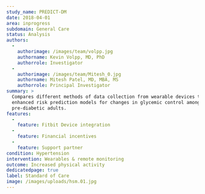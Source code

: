 ```yaml
---
study_name: PREDICT-DM
date: 2018-04-01
area: inprogress
subdomain: General Care
status: Analysis
authors:
  - 
    authorimage: /images/team/volpp.jpg
    authorname: Kevin Volpp, MD, PhD
    authorrole: Investigator
  - 
    authorimage: /images/team/Mitesh_0.jpg
    authorname: Mitesh Patel, MD, MBA, MS
    authorrole: Principal Investigator
summary: >
  Compares different methods of data collection from wearable devices to develop
  enhanced risk prediction models for changes in glycemic control among
  pre-diabetic adults.
features:
  - 
    feature: Fitbit Device integration
  - 
    feature: Financial incentives
  - 
    feature: Support partner
condition: Hypertension
intervention: Wearables & remote monitoring
outcome: Increased physical activity
dedicatedpage: true
label: Standard of Care 
image: /images/uploads/hsm.01.jpg
---
```


